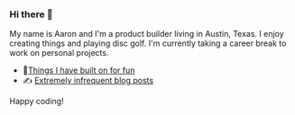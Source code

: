 ### Hi there 👋

My name is Aaron and I'm a product builder living in Austin, Texas. I enjoy creating things and playing disc golf. I'm currently taking a career break to work on personal projects.

- 🔨[Things I have built on for fun](https://apptivus.net/projects)
- ✍️ [Extremely infrequent blog posts](https://aarongeisler.com/blog)

Happy coding!


<!--
**aaron9000/aaron9000** is a ✨ _special_ ✨ repository because its `README.md` (this file) appears on your GitHub profile.

Here are some ideas to get you started:

- 🔭 I’m currently working on ...
- 🌱 I’m currently learning ...
- 👯 I’m looking to collaborate on ...
- 🤔 I’m looking for help with ...
- 💬 Ask me about ...
- 📫 How to reach me: ...
- 😄 Pronouns: ...
- ⚡ Fun fact: ...
-->
